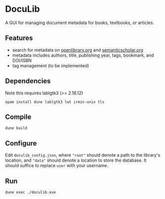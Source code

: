 # DocuLib
A GUI for managing document metadata for books, textbooks, or articles.

## Features
* search for metadata on [openlibrary.org](https://openlibrary.org/) and [semanticscholar.org](https://www.semanticscholar.org/)
* metadata includes authors, title, publishing year, tags, bookmark, and DOI/ISBN
* tag management (to be implemented)

## Dependencies
Note this requires lablgtk3 (>= 2.18.12)
```
opam install dune lablgtk3 lwt irmin-unix tls
```

## Compile
```
dune build
```

## Configure
Edit `doculib_config.json`, where `"root"` should denote a path to the library's location, and `"data"` should denote a location to store the  database. It should suffice to replace `user` with your username.

## Run
```
dune exec ./doculib.exe
```